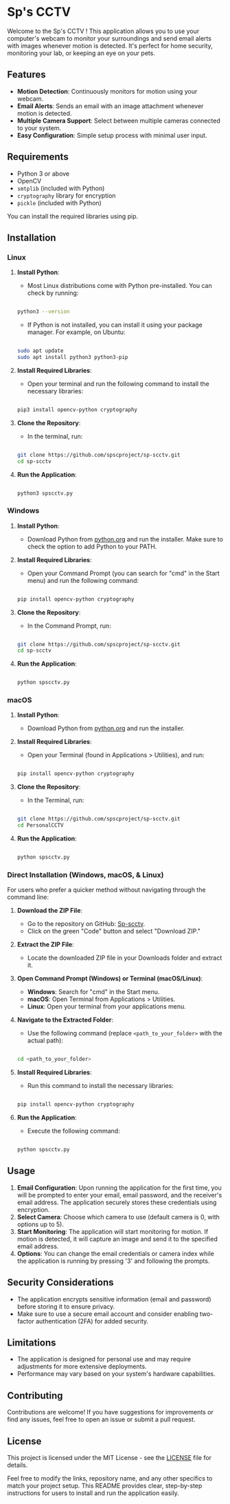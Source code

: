 # Sp's CCTV

Welcome to the Sp's CCTV ! This application allows you to use your computer's webcam to monitor your surroundings and send email alerts with images whenever motion is detected. It's perfect for home security, monitoring your lab, or keeping an eye on your pets.

## Features

- **Motion Detection**: Continuously monitors for motion using your webcam.
- **Email Alerts**: Sends an email with an image attachment whenever motion is detected.
- **Multiple Camera Support**: Select between multiple cameras connected to your system.
- **Easy Configuration**: Simple setup process with minimal user input.

## Requirements

- Python 3 or above
- OpenCV
- `smtplib` (included with Python)
- `cryptography` library for encryption
- `pickle` (included with Python)

You can install the required libraries using pip.

## Installation

### Linux

1. **Install Python**:
   - Most Linux distributions come with Python pre-installed. You can check by running:
   ```bash
   
   python3 --version
   ```
   - If Python is not installed, you can install it using your package manager. For example, on Ubuntu:
   ```bash
   
   sudo apt update
   sudo apt install python3 python3-pip
   ```

2. **Install Required Libraries**:
   - Open your terminal and run the following command to install the necessary libraries:
   ```bash
   
   pip3 install opencv-python cryptography
   ```

3. **Clone the Repository**:
   - In the terminal, run:
   ```bash
   
   git clone https://github.com/spscproject/sp-scctv.git
   cd sp-scctv
   ```

4. **Run the Application**:
   ```bash
   
   python3 spscctv.py
   ```

### Windows

1. **Install Python**:
   - Download Python from [python.org](https://www.python.org/downloads/) and run the installer. Make sure to check the option to add Python to your PATH.

2. **Install Required Libraries**:
   - Open your Command Prompt (you can search for "cmd" in the Start menu) and run the following command:
   ```bash
   
   pip install opencv-python cryptography
   ```

3. **Clone the Repository**:
   - In the Command Prompt, run:
   ```bash
   
   git clone https://github.com/spscproject/sp-scctv.git
   cd sp-scctv
   ```

4. **Run the Application**:
   ```bash
   
   python spscctv.py
   ```

### macOS

1. **Install Python**:
   - Download Python from [python.org](https://www.python.org/downloads/) and run the installer.

2. **Install Required Libraries**:
   - Open your Terminal (found in Applications > Utilities), and run:
   ```bash
   
   pip install opencv-python cryptography
   ```

3. **Clone the Repository**:
   - In the Terminal, run:
   ```bash

   git clone https://github.com/spscproject/sp-scctv.git
   cd PersonalCCTV
   ```

4. **Run the Application**:
   ```bash
   
   python spscctv.py
   ```

### Direct Installation (Windows, macOS, & Linux)

For users who prefer a quicker method without navigating through the command line:

1. **Download the ZIP File**:
   - Go to the repository on GitHub: [Sp-scctv](https://github.com/spscproject/sp-scctv).
   - Click on the green "Code" button and select "Download ZIP."

2. **Extract the ZIP File**:
   - Locate the downloaded ZIP file in your Downloads folder and extract it.

3. **Open Command Prompt (Windows) or Terminal (macOS/Linux)**:
   - **Windows**: Search for "cmd" in the Start menu.
   - **macOS**: Open Terminal from Applications > Utilities.
   - **Linux**: Open your terminal from your applications menu.

4. **Navigate to the Extracted Folder**:
   - Use the following command (replace `<path_to_your_folder>` with the actual path):
   ```bash
   
   cd <path_to_your_folder>
   ```

5. **Install Required Libraries**:
   - Run this command to install the necessary libraries:
   ```bash
   
   pip install opencv-python cryptography
   ```

6. **Run the Application**:
   - Execute the following command:
   ```bash
   
   python spscctv.py
   ```

## Usage

1. **Email Configuration**: Upon running the application for the first time, you will be prompted to enter your email, email password, and the receiver's email address. The application securely stores these credentials using encryption.
2. **Select Camera**: Choose which camera to use (default camera is 0, with options up to 5).
3. **Start Monitoring**: The application will start monitoring for motion. If motion is detected, it will capture an image and send it to the specified email address.
4. **Options**: You can change the email credentials or camera index while the application is running by pressing '3' and following the prompts.

## Security Considerations

- The application encrypts sensitive information (email and password) before storing it to ensure privacy.
- Make sure to use a secure email account and consider enabling two-factor authentication (2FA) for added security.

## Limitations

- The application is designed for personal use and may require adjustments for more extensive deployments.
- Performance may vary based on your system's hardware capabilities.

## Contributing

Contributions are welcome! If you have suggestions for improvements or find any issues, feel free to open an issue or submit a pull request.

## License

This project is licensed under the MIT License - see the [LICENSE](LICENSE) file for details.

Feel free to modify the links, repository name, and any other specifics to match your project setup. This README provides clear, step-by-step instructions for users to install and run the application easily.
